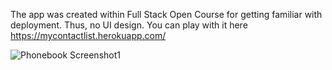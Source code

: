 The app was created within Full Stack Open Course for getting familiar with deployment. Thus, no UI design.
You can play with it here https://mycontactlist.herokuapp.com/

<img src="https://drive.google.com/uc?export=view&id=1-tXBbW9Otdv6C0I6Vu08iQmKlLMkSWSW" alt="Phonebook Screenshot1">


